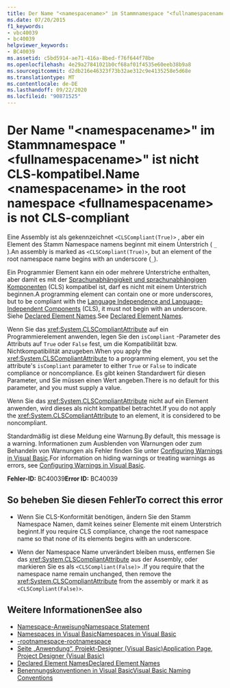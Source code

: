 ```yaml
---
title: Der Name "<namespacename>" im Stammnamespace "<fullnamespacename>" ist nicht CLS-kompatibel.
ms.date: 07/20/2015
f1_keywords:
- vbc40039
- bc40039
helpviewer_keywords:
- BC40039
ms.assetid: c5bd5914-ae71-416a-8bed-f76f644f78be
ms.openlocfilehash: 4e29a27841021b0cf68af01f4535e60eeb38b9a8
ms.sourcegitcommit: d2db216e46323f73b32ae312c9e4135258e5d68e
ms.translationtype: MT
ms.contentlocale: de-DE
ms.lasthandoff: 09/22/2020
ms.locfileid: "90871525"
---
```

# <a name="name-namespacename-in-the-root-namespace-fullnamespacename-is-not-cls-compliant"></a><span data-ttu-id="438b4-102">Der Name "\<namespacename>" im Stammnamespace "\<fullnamespacename>" ist nicht CLS-kompatibel.</span><span class="sxs-lookup"><span data-stu-id="438b4-102">Name \<namespacename> in the root namespace \<fullnamespacename> is not CLS-compliant</span></span>

<span data-ttu-id="438b4-103">Eine Assembly ist als gekennzeichnet `<CLSCompliant(True)>` , aber ein Element des Stamm Namespace namens beginnt mit einem Unterstrich ( `_` ).</span><span class="sxs-lookup"><span data-stu-id="438b4-103">An assembly is marked as `<CLSCompliant(True)>`, but an element of the root namespace name begins with an underscore (`_`).</span></span>  
  
 <span data-ttu-id="438b4-104">Ein Programmier Element kann ein oder mehrere Unterstriche enthalten, aber damit es mit der [Sprachunabhängigkeit und sprachunabhängigen Komponenten](../../../standard/language-independence-and-language-independent-components.md) (CLS) kompatibel ist, darf es nicht mit einem Unterstrich beginnen.</span><span class="sxs-lookup"><span data-stu-id="438b4-104">A programming element can contain one or more underscores, but to be compliant with the [Language Independence and Language-Independent Components](../../../standard/language-independence-and-language-independent-components.md) (CLS), it must not begin with an underscore.</span></span> <span data-ttu-id="438b4-105">Siehe [Declared Element Names](../../programming-guide/language-features/declared-elements/declared-element-names.md).</span><span class="sxs-lookup"><span data-stu-id="438b4-105">See [Declared Element Names](../../programming-guide/language-features/declared-elements/declared-element-names.md).</span></span>  
  
 <span data-ttu-id="438b4-106">Wenn Sie das <xref:System.CLSCompliantAttribute> auf ein Programmierelement anwenden, legen Sie den `isCompliant` -Parameter des Attributs auf `True` oder `False` fest, um die Kompatibilität bzw. Nichtkompatibilität anzugeben.</span><span class="sxs-lookup"><span data-stu-id="438b4-106">When you apply the <xref:System.CLSCompliantAttribute> to a programming element, you set the attribute's `isCompliant` parameter to either `True` or `False` to indicate compliance or noncompliance.</span></span> <span data-ttu-id="438b4-107">Es gibt keinen Standardwert für diesen Parameter, und Sie müssen einen Wert angeben.</span><span class="sxs-lookup"><span data-stu-id="438b4-107">There is no default for this parameter, and you must supply a value.</span></span>  
  
 <span data-ttu-id="438b4-108">Wenn Sie das <xref:System.CLSCompliantAttribute> nicht auf ein Element anwenden, wird dieses als nicht kompatibel betrachtet.</span><span class="sxs-lookup"><span data-stu-id="438b4-108">If you do not apply the <xref:System.CLSCompliantAttribute> to an element, it is considered to be noncompliant.</span></span>  
  
 <span data-ttu-id="438b4-109">Standardmäßig ist diese Meldung eine Warnung.</span><span class="sxs-lookup"><span data-stu-id="438b4-109">By default, this message is a warning.</span></span> <span data-ttu-id="438b4-110">Informationen zum Ausblenden von Warnungen oder zum Behandeln von Warnungen als Fehler finden Sie unter [Configuring Warnings in Visual Basic](/visualstudio/ide/configuring-warnings-in-visual-basic).</span><span class="sxs-lookup"><span data-stu-id="438b4-110">For information on hiding warnings or treating warnings as errors, see [Configuring Warnings in Visual Basic](/visualstudio/ide/configuring-warnings-in-visual-basic).</span></span>  
  
 <span data-ttu-id="438b4-111">**Fehler-ID:** BC40039</span><span class="sxs-lookup"><span data-stu-id="438b4-111">**Error ID:** BC40039</span></span>  
  
## <a name="to-correct-this-error"></a><span data-ttu-id="438b4-112">So beheben Sie diesen Fehler</span><span class="sxs-lookup"><span data-stu-id="438b4-112">To correct this error</span></span>  
  
- <span data-ttu-id="438b4-113">Wenn Sie CLS-Konformität benötigen, ändern Sie den Stamm Namespace Namen, damit keines seiner Elemente mit einem Unterstrich beginnt.</span><span class="sxs-lookup"><span data-stu-id="438b4-113">If you require CLS compliance, change the root namespace name so that none of its elements begins with an underscore.</span></span>  
  
- <span data-ttu-id="438b4-114">Wenn der Namespace Name unverändert bleiben muss, entfernen Sie das <xref:System.CLSCompliantAttribute> aus der Assembly, oder markieren Sie es als `<CLSCompliant(False)>` .</span><span class="sxs-lookup"><span data-stu-id="438b4-114">If you require that the namespace name remain unchanged, then remove the <xref:System.CLSCompliantAttribute> from the assembly or mark it as `<CLSCompliant(False)>`.</span></span>  
  
## <a name="see-also"></a><span data-ttu-id="438b4-115">Weitere Informationen</span><span class="sxs-lookup"><span data-stu-id="438b4-115">See also</span></span>

- [<span data-ttu-id="438b4-116">Namespace-Anweisung</span><span class="sxs-lookup"><span data-stu-id="438b4-116">Namespace Statement</span></span>](../statements/namespace-statement.md)
- [<span data-ttu-id="438b4-117">Namespaces in Visual Basic</span><span class="sxs-lookup"><span data-stu-id="438b4-117">Namespaces in Visual Basic</span></span>](../../programming-guide/program-structure/namespaces.md)
- [<span data-ttu-id="438b4-118">-rootnamespace</span><span class="sxs-lookup"><span data-stu-id="438b4-118">-rootnamespace</span></span>](../../reference/command-line-compiler/rootnamespace.md)
- [<span data-ttu-id="438b4-119">Seite „Anwendung“, Projekt-Designer (Visual Basic)</span><span class="sxs-lookup"><span data-stu-id="438b4-119">Application Page, Project Designer (Visual Basic)</span></span>](/visualstudio/ide/reference/application-page-project-designer-visual-basic)
- [<span data-ttu-id="438b4-120">Declared Element Names</span><span class="sxs-lookup"><span data-stu-id="438b4-120">Declared Element Names</span></span>](../../programming-guide/language-features/declared-elements/declared-element-names.md)
- [<span data-ttu-id="438b4-121">Benennungskonventionen in Visual Basic</span><span class="sxs-lookup"><span data-stu-id="438b4-121">Visual Basic Naming Conventions</span></span>](../../programming-guide/program-structure/naming-conventions.md)
